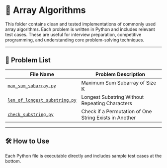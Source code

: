 # 🧮 Array Algorithms

This folder contains clean and tested implementations of commonly used array algorithms. Each problem is written in Python and includes relevant test cases. These are useful for interview preparation, competitive programming, and understanding core problem-solving techniques.

---

## 📘 Problem List

| File Name                          | Problem Description |
|-----------------------------------|----------------------|
| [`max_sum_subarray.py`](./sliding_window/max_sum_subarray.py)              | Maximum Sum Subarray of Size K |
| [`len_of_longest_substring.py`](./sliding_window/len_of_longest_substring.py) | Longest Substring Without Repeating Characters |
| [`check_substring.py`](./sliding_window/check_substring.py)    | Check if a Permutation of One String Exists in Another |

---

## 🛠️ How to Use
Each Python file is executable directly and includes sample test cases at the bottom.
